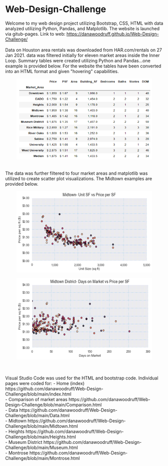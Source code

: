 # Web-Design-Challenge
Welcome to my web design project utilizing Bootstrap, CSS, HTML with data analyzed utilizing Python, Pandas, and Matplotlib. The website is launched via gitub-pages.
Link to web: https://danawoodruff.github.io/Web-Design-Challenge/
<br>
<br>
Data on Houston area rentals was downloaded from HAR.com/rentals on 27 Jan 2021. data was filtered initially for eleven market areas inside the Inner Loop.  Summary tables were created utilizing Python and Pandas...one example is provided below.  For the website the tables have been converted into an HTML format and given "hovering" capabilities. 
<br>
<p align="center"><img width="432" height="259" src="Images/Inner%20Loop%20median%20values.PNG"></p>
<br>
The data was further filtered to four market areas and matplotlib was utilized to create scatter plot visualizations. The Midtown examples are provided below.
<br>
<p align="center"><img width="432" height="259" src="Images/Midtown%20Unit%20SF%20vs%20Price%20per%20SF.png"></p>
<p align="center"><img width="432" height="259" src="Images/Midtown%20District%20DOM%20vs%20Price%20per%20SF.png"></p>
<br>
<br>
Visual Studio Code was used for the HTML and bootstrap code.  Individual pages were coded for:
  - Home (index)     https://github.com/danawoodruff/Web-Design-Challenge/blob/main/index.html<br>
  - Comparison of market areas   https://github.com/danawoodruff/Web-Design-Challenge/blob/main/Comparison.html<br>
  - Data             https://github.com/danawoodruff/Web-Design-Challenge/blob/main/Data.html<br>
  - Midtown          https://github.com/danawoodruff/Web-Design-Challenge/blob/main/Midtown.html<br>
  - Heights          https://github.com/danawoodruff/Web-Design-Challenge/blob/main/Heights.html<br>
  - Museum District  https://github.com/danawoodruff/Web-Design-Challenge/blob/main/Museum.html<br>
  - Montrose         https://github.com/danawoodruff/Web-Design-Challenge/blob/main/Montrose.html<br>
<br>
